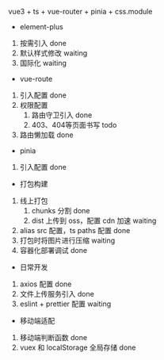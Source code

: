 vue3 + ts + vue-router + pinia + css.module 

- element-plus 
1. 按需引入 done
2. 默认样式修改 waiting
3. 国际化 waiting

- vue-route
1. 引入配置 done
2. 权限配置
    1. 路由守卫引入 done
    2. 403、404等页面书写 todo
3. 路由懒加载 done

- pinia 
1. 引入配置 done

- 打包构建
1. 线上打包
    1. chunks 分割 done
    2. dist 上传到 oss，配置 cdn 加速 waiting
2. alias src 配置，ts paths 配置 done
3. 打包时将图片进行压缩 waiting
4. 容器化部署调试 done

- 日常开发
1. axios 配置 done
2. 文件上传服务引入 done
3. eslint + prettier 配置 waiting

- 移动端适配
1. 移动端判断函数 done
2. vuex 和 localStorage 全局存储 done
